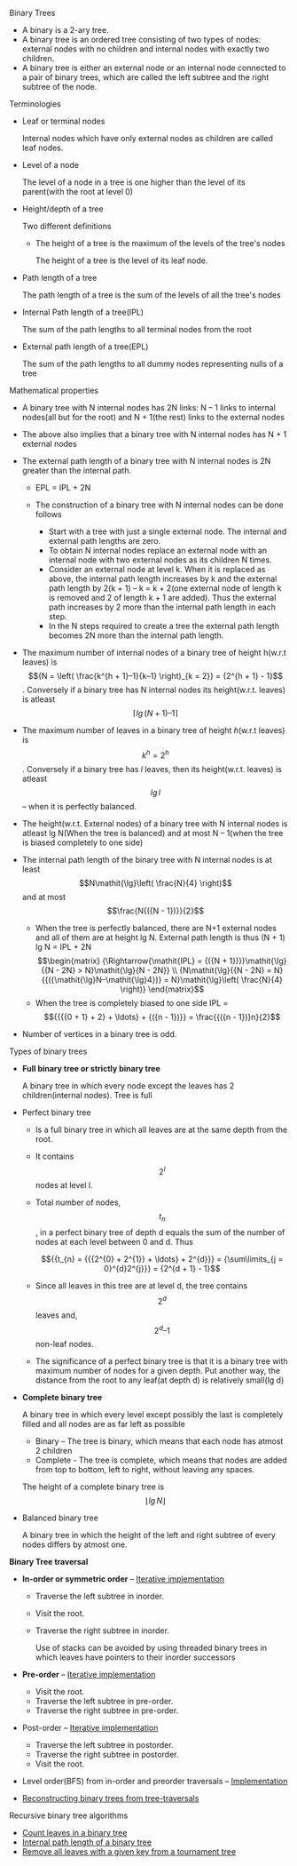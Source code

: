 Binary Trees

- A binary is a 2-ary tree.
- A binary tree is an ordered tree consisting of two types of nodes:
  external nodes with no children and internal nodes with exactly two
  children.
- A binary tree is either an external node or an internal node connected
  to a pair of binary trees, which are called the left subtree and the
  right subtree of the node.

Terminologies

- Leaf or terminal nodes

  Internal nodes which have only external nodes as children are called
  leaf nodes.

- Level of a node

  The level of a node in a tree is one higher than the level of its
  parent(with the root at level 0)

- Height/depth of a tree

  Two different definitions

  - The height of a tree is the maximum of the levels of the tree's
    nodes

    The height of a tree is the level of its leaf node.

- Path length of a tree

  The path length of a tree is the sum of the levels of all the tree's
  nodes

- Internal Path length of a tree(IPL)

  The sum of the path lengths to all terminal nodes from the root

- External path length of a tree(EPL)

  The sum of the path lengths to all dummy nodes representing nulls of a
  tree

Mathematical properties

- A binary tree with N internal nodes has 2N links: N – 1 links to
  internal nodes(all but for the root) and N + 1(the rest) links to the
  external nodes

- The above also implies that a binary tree with N internal nodes has
  N + 1 external nodes

- The external path length of a binary tree with N internal nodes is 2N
  greater than the internal path.

  - EPL = IPL + 2N

  - The construction of a binary tree with N internal nodes can be done
    follows

    - Start with a tree with just a single external node. The internal
      and external path lengths are zero.
    - To obtain N internal nodes replace an external node with an
      internal node with two external nodes as its children N times.
    - Consider an external node at level k. When it is replaced as
      above, the internal path length increases by k and the external
      path length by 2(k + 1) – k = k + 2(one external node of length k
      is removed and 2 of length k + 1 are added). Thus the external
      path increases by 2 more than the internal path length in each
      step.
    - In the N steps required to create a tree the external path length
      becomes 2N more than the internal path length.

- The maximum number of internal nodes of a binary tree of height
  h(w.r.t leaves) is
  $${N = \left( \frac{k^{h + 1}–1}{k–1} \right)_{k = 2}} = {2^{h + 1} - 1}$$.
  Conversely if a binary tree has N internal nodes its height(w.r.t.
  leaves) is atleast$$\lceil{\mathit{\lg}{({N + 1})}–1}\rceil$$

- The maximum number of leaves in a binary tree of height *h*(w.r.t
  leaves) is$$k^{h} = 2^{h}$$. Conversely if a binary tree has *l*
  leaves, then its height(w.r.t. leaves) is atleast$$\mathit{\lg}l$$–
  when it is perfectly balanced.

- The height(w.r.t. External nodes) of a binary tree with N internal
  nodes is atleast lg N(When the tree is balanced) and at most N –
  1(when the tree is biased completely to one side)

- The internal path length of the binary tree with N internal nodes is
  at least$$N\mathit{\lg}\left( \frac{N}{4} \right)$$ and at
  most$$\frac{N{({N - 1})}}{2}$$

  - When the tree is perfectly balanced, there are N+1 external nodes
    and all of them are at height lg N. External path length is thus
    (N + 1) lg N = IPL + 2N$$\begin{matrix}
    {\Rightarrow{\mathit{IPL} = {({N + 1})}}\mathit{\lg}{{N - 2N} > N}\mathit{\lg}{N - 2N}} \\
    {N\mathit{\lg}{{N - 2N} = N}{{({\mathit{\lg}N–\mathit{\lg}4})} = N}\mathit{\lg}\left( \frac{N}{4} \right)}
    \end{matrix}$$
  - When the tree is completely biased to one side IPL =
    $${{{{0 + 1} + 2} + \ldots} + {({n - 1})}} = \frac{{({n - 1})}n}{2}$$

- Number of vertices in a binary tree is odd.

Types of binary trees

- **Full binary tree or strictly binary tree**

  A binary tree in which every node except the leaves has 2
  children(internal nodes). Tree is full

- Perfect binary tree

  - Is a full binary tree in which all leaves are at the same depth from
    the root.

  - It contains$$2^{l}$$nodes at level l.

  - Total number of nodes,$$t_{n}$$, in a perfect binary tree of depth d
    equals the sum of the number of nodes at each level between 0 and d.
    Thus

    $${{t_{n} = {{{2^{0} + 2^{1}} + \ldots} + 2^{d}}} = {\sum\limits_{j = 0}^{d}2^{j}}} = {2^{d + 1} - 1}$$

  - Since all leaves in this tree are at level d, the tree
    contains$$2^{d}$$leaves and,$$2^{d}–1$$non-leaf nodes.

  - The significance of a perfect binary tree is that it is a binary
    tree with maximum number of nodes for a given depth. Put another
    way, the distance from the root to any leaf(at depth d) is
    relatively small(lg d)

- <span id="anchor"></span>**Complete binary tree**

  A binary tree in which every level except possibly the last is
  completely filled and all nodes are as far left as possible

  - Binary – The tree is binary, which means that each node has atmost 2
    children
  - Complete - The tree is complete, which means that nodes are added
    from top to bottom, left to right, without leaving any spaces.

  The height of a complete binary tree
  is$$\left\lfloor {\mathit{\lg}N} \right\rfloor$$

- Balanced binary tree

  A binary tree in which the height of the left and right subtree of
  every nodes differs by atmost one.

**Binary Tree traversal**

- **In-order or symmetric order** – [Iterative implementation
  ](Eclipse%20C++%20Workspace/5.82-InorderIterative/inOrderIterative.h)

  - Traverse the left subtree in inorder.

  - Visit the root.

  - Traverse the right subtree in inorder.

    Use of stacks can be avoided by using threaded binary trees in which
    leaves have pointers to their inorder successors

- **Pre-order** – [Iterative
  i](Eclipse%20C++%20Workspace/PreOrder/preOrder.h)[mplementation](Eclipse%20C++%20Workspace/PreOrder/preOrder.h)

  - Visit the root.
  - Traverse the left subtree in pre-order.
  - Traverse the right subtree in pre-order.

- Post-order –
  [It](Eclipse%20C++%20Workspace/5.83-PostOrderIterative/postOrderIterative.h)[erative
  implementation](Eclipse%20C++%20Workspace/5.83-PostOrderIterative/postOrderIterative.h)

  - Traverse the left subtree in postorder.
  - Traverse the right subtree in postorder.
  - Visit the root.

- Level order(BFS) from in-order and preorder traversals –
  [Implementation](Eclipse%20C++%20Workspace/5.84-InPreToLevel/inPreToLevel.h)

- [Reconstructing binary trees from
  tree-traversals](Reconstructing%20binary%20trees%20from%20tree-traversals.odt)

Recursive binary tree algorithms

- [Count leaves in a binary
  tree](../../../../../G:/kempa/Dropbox/Notes/Programming,%20Data%20Structures%20and%20Algorithms/Algorithms%20in%20C++,%20Parts%201-4~%20Fundamentals,%20Data%20Structure,%20Sorting,%20Searching%20-%203rd%20Edition%20-%20Sedgewick/Exercises/5.86%20-%20Count%20leaves%20in%20a%20binary%20tree/countLeaves.h)
- [Internal path
  lengt](../../../../../G:/kempa/Dropbox/Notes/Programming,%20Data%20Structures%20and%20Algorithms/Algorithms%20in%20C++,%20Parts%201-4~%20Fundamentals,%20Data%20Structure,%20Sorting,%20Searching%20-%203rd%20Edition%20-%20Sedgewick/Exercises/5.88%20-%20Internal%20path%20length%20of%20a%20binary%20tree/internalPathLength.h)[h](../../../../../G:/kempa/Dropbox/Notes/Programming,%20Data%20Structures%20and%20Algorithms/Algorithms%20in%20C++,%20Parts%201-4~%20Fundamentals,%20Data%20Structure,%20Sorting,%20Searching%20-%203rd%20Edition%20-%20Sedgewick/Exercises/5.88%20-%20Internal%20path%20length%20of%20a%20binary%20tree/internalPathLength.h)[
  of a binary
  tree](../../../../../G:/kempa/Dropbox/Notes/Programming,%20Data%20Structures%20and%20Algorithms/Algorithms%20in%20C++,%20Parts%201-4~%20Fundamentals,%20Data%20Structure,%20Sorting,%20Searching%20-%203rd%20Edition%20-%20Sedgewick/Exercises/5.88%20-%20Internal%20path%20length%20of%20a%20binary%20tree/internalPathLength.h)
- [Remove all leaves with a given key from a tournament
  tree](../../../../../G:/kempa/Dropbox/Notes/Programming,%20Data%20Structures%20and%20Algorithms/Algorithms%20in%20C++,%20Parts%201-4~%20Fundamentals,%20Data%20Structure,%20Sorting,%20Searching%20-%203rd%20Edition%20-%20Sedgewick/Exercises/5.91%20-%20Delete%20leaves%20of%20a%20tournament%20that%20match%20a%20given%20value/removeFromTournament.h)
